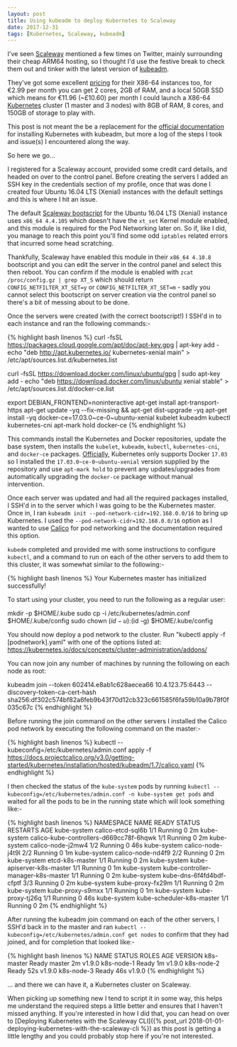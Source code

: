 ```yaml
---
layout: post
title: Using kubeadm to deploy Kubernetes to Scaleway
date: 2017-12-31
tags: [Kubernetes, Scaleway, kubeadm]
---
```


I've seen [Scaleway][1] mentioned a few times on Twitter, mainly surrounding their cheap ARM64 hosting, so I thought I'd use the festive break to check them out and tinker with the latest version of [kubeadm][2].

They've got some excellent [pricing][3] for their X86-64 instances too, for €2.99 per month you can get 2 cores, 2GB of RAM, and a local 50GB SSD which means for €11.96 (~£10.60) per month I could launch a X86-64 [Kubernetes][4] cluster (1 master and 3 nodes) with 8GB of RAM, 8 cores, and 150GB of storage to play with.

This post is not meant the be a replacement for the [official documentation][5] for installing Kubernetes with kubeadm, but more a log of the steps I took and issue(s) I encountered along the way.

So here we go...

I registered for a Scaleway account, provided some credit card details, and headed on over to the control panel. Before creating the servers I added an SSH key in the credentials section of my profile, once that was done I created four Ubuntu 16.04 LTS (Xenial) instances with the default settings and this is where I hit an issue.

The default [Scaleway bootscript][6] for the Ubuntu 16.04 LTS (Xenial) instance uses `x86_64 4.4.105` which doesn't have the `xt_set` Kernel module enabled, and this module is required for the Pod Networking later on. So if, like I did, you manage to reach this point you'll find some odd `iptables` related errors that incurred some head scratching.

Thankfully, Scaleway have enabled this module in their `x86_64 4.10.8` bootscript and you can edit the server in the control panel and select this then reboot. You can confirm if the module is enabled with `zcat /proc/config.gz | grep XT_S` which should return `CONFIG_NETFILTER_XT_SET=y` or `CONFIG_NETFILTER_XT_SET=m` - sadly you cannot select this bootscript on server creation via the control panel so there's a bit of messing about to be done.

Once the servers were created (with the correct bootscript!) I SSH'd in to each instance and ran the following commands:-

{% highlight bash linenos %}
curl -fsSL https://packages.cloud.google.com/apt/doc/apt-key.gpg | apt-key add -
echo "deb http://apt.kubernetes.io/ kubernetes-xenial main" > /etc/apt/sources.list.d/kubernetes.list

curl -fsSL https://download.docker.com/linux/ubuntu/gpg | sudo apt-key add -
echo "deb https://download.docker.com/linux/ubuntu xenial stable" > /etc/apt/sources.list.d/docker-ce.list

export DEBIAN_FRONTEND=noninteractive
apt-get install apt-transport-https
apt-get update -yq --fix-missing && apt-get dist-upgrade -yq
apt-get install -yq docker-ce=17.03.0~ce-0~ubuntu-xenial kubelet kubeadm kubectl kubernetes-cni
apt-mark hold docker-ce
{% endhighlight %}

This commands install the Kubernetes and Docker repositories, update the base system, then installs the `kubelet`, `kubeadm`, `kubectl`, `kubernetes-cni`, and `docker-ce` packages. [Officially][7], Kubernetes only supports Docker `17.03` so I installed the `17.03.0~ce-0~ubuntu-xenial` version supplied by the repository and use `apt-mark hold` to prevent any updates/upgrades from automatically upgrading the `docker-ce` package without manual intervention.

Once each server was updated and had all the required packages installed, I SSH'd in to the server which I was going to be the Kubernetes master. Once in, I ran `kubeadm init --pod-network-cidr=192.168.0.0/16` to bring up Kubernetes. I used the `--pod-network-cidr=192.168.0.0/16` option as I wanted to use [Calico][8] for pod networking and the documentation required this option.

`kubedm` completed and provided me with some instructions to configure `kubectl`, and a command to run on each of the other servers to add them to this cluster, it was somewhat similar to the following:-

{% highlight bash linenos %}
Your Kubernetes master has initialized successfully!

To start using your cluster, you need to run the following as a regular user:

  mkdir -p $HOME/.kube
  sudo cp -i /etc/kubernetes/admin.conf $HOME/.kube/config
  sudo chown $(id -u):$(id -g) $HOME/.kube/config

You should now deploy a pod network to the cluster.
Run "kubectl apply -f [podnetwork].yaml" with one of the options listed at:
  https://kubernetes.io/docs/concepts/cluster-administration/addons/

You can now join any number of machines by running the following on each node
as root:

  kubeadm join --token 602414.e8ab1c628aecea66 10.4.123.75:6443 --discovery-token-ca-cert-hash sha256:df302c574bf82a6feb9b43f70d12cb323c661585f6fa59b10a9b78f0f035c67c
{% endhighlight %}

Before running the join command on the other servers I installed the Calico pod network by executing the following command on the master:-

{% highlight bash linenos %}
kubectl --kubeconfig=/etc/kubernetes/admin.conf apply -f https://docs.projectcalico.org/v3.0/getting-started/kubernetes/installation/hosted/kubeadm/1.7/calico.yaml
{% endhighlight %}

I then checked the status of the `kube-system` pods by running `kubectl --kubeconfig=/etc/kubernetes/admin.conf -n kube-system get pods` and waited for all the pods to be in the running state which will look something like:-

{% highlight bash linenos %}
NAMESPACE     NAME                                      READY     STATUS    RESTARTS   AGE
kube-system   calico-etcd-sql6b                         1/1       Running   0          2m
kube-system   calico-kube-controllers-d669cc78f-6hqwk   1/1       Running   0          2m
kube-system   calico-node-j2mw4                         1/2       Running   0          46s
kube-system   calico-node-j4t9l                         2/2       Running   0          1m
kube-system   calico-node-nd4f9                         2/2       Running   0          2m
kube-system   etcd-k8s-master                           1/1       Running   0          2m
kube-system   kube-apiserver-k8s-master                 1/1       Running   0          1m
kube-system   kube-controller-manager-k8s-master        1/1       Running   0          2m
kube-system   kube-dns-6f4fd4bdf-cfptf                  3/3       Running   0          2m
kube-system   kube-proxy-fx29m                          1/1       Running   0          2m
kube-system   kube-proxy-s9mxx                          1/1       Running   0          1m
kube-system   kube-proxy-tj26q                          1/1       Running   0          46s
kube-system   kube-scheduler-k8s-master                 1/1       Running   0          2m
{% endhighlight %}

After running the kubeadm join command on each of the other servers, I SSH'd back in to the master and ran `kubectl --kubeconfig=/etc/kubernetes/admin.conf get nodes` to confirm that they had joined, and for completion that looked like:-

{% highlight bash linenos %}
NAME         STATUS    ROLES     AGE       VERSION
k8s-master   Ready     master    2m        v1.9.0
k8s-node-1   Ready     <none>    1m        v1.9.0
k8s-node-2   Ready     <none>    52s       v1.9.0
k8s-node-3   Ready     <none>    46s       v1.9.0
{% endhighlight %}

... and there we can have it, a Kubernetes cluster on Scaleway.

When picking up something new I tend to script it in some way, this helps me understand the required steps a little better and ensures that I haven't missed anything. If you're interested in how I did that, you can head on over to [Deploying Kubernetes with the Scaleway CLI]({% post_url 2018-01-01-deploying-kubernetes-with-the-scaleway-cli %}) as this post is getting a little lengthy and you could probably stop here if you're not interested.

[1]: https://www.scaleway.com/
[2]: https://kubernetes.io/docs/reference/setup-tools/kubeadm/kubeadm/
[3]: https://www.scaleway.com/pricing/
[4]: https://kubernetes.io/
[5]: https://kubernetes.io/docs/setup/independent/install-kubeadm/
[6]: http://devhub.scaleway.com/#/bootscripts
[7]: https://kubernetes.io/docs/setup/independent/install-kubeadm/#installing-docker
[8]: https://docs.projectcalico.org/v3.0/getting-started/kubernetes/
